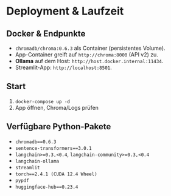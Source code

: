 # Deployment & Laufzeit

## Docker & Endpunkte
- `chromadb/chroma:0.6.3` als Container (persistentes Volume).
- App-Container greift auf `http://chroma:8000` (API v2) zu.
- **Ollama** auf dem Host: `http://host.docker.internal:11434`.
- Streamlit-App: `http://localhost:8501`.

## Start
1. `docker-compose up -d`
2. App öffnen, Chroma/Logs prüfen

## Verfügbare Python-Pakete
- `chromadb==0.6.3`
- `sentence-transformers==3.0.1`
- `langchain>=0.3,<0.4`, `langchain-community>=0.3,<0.4`
- `langchain-ollama`
- `streamlit`
- `torch==2.4.1 (CUDA 12.4 Wheel)`
- `pypdf`
- `huggingface-hub==0.23.4`
